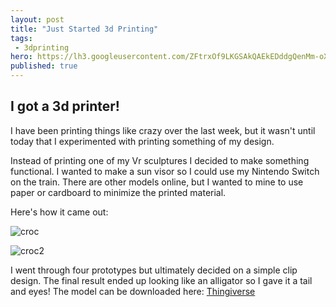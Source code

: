 ```yaml
---
layout: post
title: "Just Started 3d Printing"
tags:
 - 3dprinting
hero: https://lh3.googleusercontent.com/ZFtrxOf9LKGSAkQAEkEDddgQenMm-oXl89Y8FjhsTCQmhDi87wGvaJkZ9ap2qFFOpZMDVrkWY-iRDiWO-jRi4v-1DW0nJxldM_IRx87jPqsiueHZSKv8Vi6mbnZBAQw3FQZtg4Rztg=w2400
published: true
---
```


## I got a 3d printer!

I have been printing things like crazy over the last week, but it wasn't until today that I experimented with printing something of my design.

Instead of printing one of my Vr sculptures I decided to make something functional. I wanted to make a sun visor so I could use my Nintendo Switch on the train. There are other models online, but I wanted to mine to use paper or cardboard to minimize the printed material.

Here's how it came out:

![croc](https://lh3.googleusercontent.com/ZFtrxOf9LKGSAkQAEkEDddgQenMm-oXl89Y8FjhsTCQmhDi87wGvaJkZ9ap2qFFOpZMDVrkWY-iRDiWO-jRi4v-1DW0nJxldM_IRx87jPqsiueHZSKv8Vi6mbnZBAQw3FQZtg4Rztg=w2400)

![croc2](https://lh3.googleusercontent.com/qv9YI0wUkDXhIWEi7rte0_DH1-I5eRUdfXAEE_KOs7lX1orrndDUXEex3A8ADKUT4-AQYnWqFPL60IDeX3A7dB9cmph5_wYQ9Ok4LEFji6JJwv1mOZ-3w6R8upGiCbLJNBrA3haxeQ=w2400)

I went through four prototypes but ultimately decided on a simple clip design. The final result ended up looking like an alligator so I gave it a tail and eyes! The model can be downloaded here: [Thingiverse](https://www.thingiverse.com/thing:2869938)
